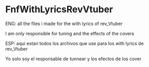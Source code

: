 # FnfWithLyricsRevVtuber

ENG:
all the files i made for the with lyrics of rev_Vtuber

I am only responsible for tuning and the effects of the covers

ESP:
aqui estan todos los archivos que use para los with lyrics de rev_Vtuber

Yo solo soy el responsable de tunnear y los efectos de los cover
